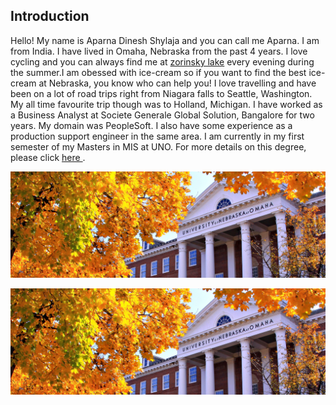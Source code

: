 ## Introduction

Hello! My name is Aparna Dinesh Shylaja and you can call me Aparna. I am from India. I have lived in Omaha, Nebraska from the past 4 years. I love cycling and you can always find me at <a target="_blank" href="https://www.visitomaha.com/listings/zorinsky-lake-park/63952/">zorinsky lake</a> every evening during the summer.I am obessed with ice-cream so if you want to find the best ice-cream at Nebraska, you know who can help you! I love travelling and have been on a lot of road trips right from Niagara falls to Seattle, Washington. My all time favourite trip though was to Holland, Michigan. I have worked as a Business Analyst at Societe Generale Global Solution, Bangalore for two years. My domain was PeopleSoft. I also have some experience as a production support engineer in the same area. I am currently in my first semester of my Masters in MIS at UNO. For more details on this degree, please click <a target="_blank" href="https://www.unomaha.edu/college-of-information-science-and-technology/information-systems-and-quantitative-analysis/graduate/MS-management-information-systems.php"> 
here </a>.


![Image](https://github.com/adineshshylaja/adineshshylaja.github.io/blob/master/University%20of%20Nebraska%20at%20Omaha.jpg)

![image here](https://github.com/adineshshylaja/adineshshylaja.github.io/blob/master/University%20of%20Nebraska%20at%20Omaha.jpg)

